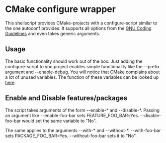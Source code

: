 CMake configure wrapper
=======================

This shellscript provides CMake-projects with a configure-script similar to the one autoconf provides. It supports all options from
the [GNU Coding Guidelines](http://www.gnu.org/prep/standards/html_node/Configuration.html) and even takes generic arguments.


Usage
-----

The basic functionality should work out of the box. Just adding the configure-script to you project enables simple functionality
like the --prefix argument and --enable-debug. You will notice that CMake complains about a lot of unused variables. The function of
these variables can be looked up [here](http://www.gnu.org/prep/standards/html_node/Directory-Variables.html).

Enable and Disable features/packages
---------------------------

The script takes arguments of the form --enable-\* and --disable-\*. Passing an argument like --enable-foo-bar sets
FEATURE\_FOO\_BAR=Yes. --disable-foo-bar would set the same variable to "No".

The same applies to the arguments --with-\* and --without-\*. --with-foo-bar sets PACKAGE\_FOO\_BAR=Yes. --without-foo-bar sets it to "No".
